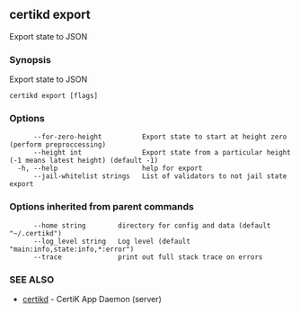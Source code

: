 ## certikd export

Export state to JSON

### Synopsis

Export state to JSON

```
certikd export [flags]
```

### Options

```
      --for-zero-height          Export state to start at height zero (perform preproccessing)
      --height int               Export state from a particular height (-1 means latest height) (default -1)
  -h, --help                     help for export
      --jail-whitelist strings   List of validators to not jail state export
```

### Options inherited from parent commands

```
      --home string        directory for config and data (default "~/.certikd")
      --log_level string   Log level (default "main:info,state:info,*:error")
      --trace              print out full stack trace on errors
```

### SEE ALSO

* [certikd](certikd.md)	 - CertiK App Daemon (server)


